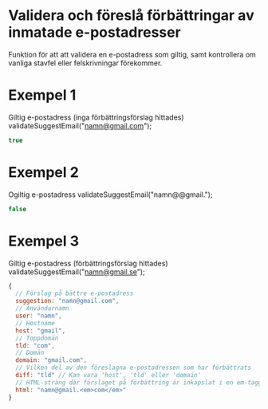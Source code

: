 # Validera och föreslå förbättringar av inmatade e-postadresser
Funktion för att att validera en e-postadress som giltig, samt kontrollera om vanliga stavfel eller felskrivningar förekommer.

# Exempel 1
Giltig e-postadress (inga förbättringsförslag hittades)
validateSuggestEmail("namn@gmail.com");
```javascript
true
```

# Exempel 2
Ogiltig e-postadress
validateSuggestEmail("namn@@gmail.");
```javascript
false
```

# Exempel 3
Giltig e-postadress (förbättringsförslag hittades)
validateSuggestEmail("namn@gmail.se");
```javascript
{
  // Förslag på bättre e-postadress
  suggestion: "namn@gmail.com",
  // Användarnamn
  user: "namn",
  // Hostname
  host: "gmail",
  // Toppdomän
  tld: "com",
  // Domän
  domain: "gmail.com",
  // Vilken del av den föreslagna e-postadressen som har förbättrats
  diff: "tld" // Kan vara 'host', 'tld' eller 'domain'
  // HTML-sträng där förslaget på förbättring är inkapslat i en em-tagg
  html: "namn@gmail.<em>com</em>"
}
```

